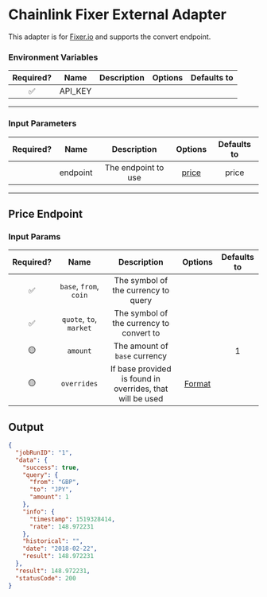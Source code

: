 # Chainlink Fixer External Adapter

This adapter is for [Fixer.io](https://fixer.io/) and supports the convert endpoint.

### Environment Variables

| Required? |  Name   | Description | Options | Defaults to |
| :-------: | :-----: | :---------: | :-----: | :---------: |
|    ✅     | API_KEY |             |         |             |

---

### Input Parameters

| Required? |   Name   |     Description     |         Options          | Defaults to |
| :-------: | :------: | :-----------------: | :----------------------: | :---------: |
|           | endpoint | The endpoint to use | [price](#Price-Endpoint) |    price    |

---

## Price Endpoint

### Input Params

| Required? |          Name           |               Description                | Options | Defaults to |
| :-------: | :---------------------: | :--------------------------------------: | :-----: | :---------: |
|    ✅     | `base`, `from`, `coin`  |   The symbol of the currency to query    |         |             |
|    ✅     | `quote`, `to`, `market` | The symbol of the currency to convert to |         |             |
|    🟡     |        `amount`         |      The amount of `base` currency       |         |      1      |
|    🟡     |   `overrides`   | If base provided is found in overrides, that will be used  | [Format](../external-adapter/src/overrides/presetSymbols.json)|             |

## Output

```json
{
  "jobRunID": "1",
  "data": {
    "success": true,
    "query": {
      "from": "GBP",
      "to": "JPY",
      "amount": 1
    },
    "info": {
      "timestamp": 1519328414,
      "rate": 148.972231
    },
    "historical": "",
    "date": "2018-02-22",
    "result": 148.972231
  },
  "result": 148.972231,
  "statusCode": 200
}
```
